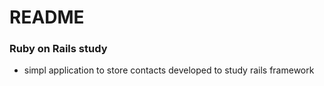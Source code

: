 # README

### Ruby on Rails study


* simpl application to store contacts developed to study rails framework
